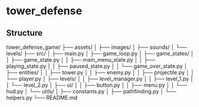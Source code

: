 # tower_defense

## Structure
tower_defense_game/
├── assets/
│   ├── images/
│   ├── sounds/
│   └── levels/
├── src/
│   ├── main.py
│   ├── game_loop.py
│   ├── game_states/
│   │   ├── game_state.py
│   │   ├── main_menu_state.py
│   │   ├── playing_state.py
│   │   ├── paused_state.py
│   │   └── game_over_state.py
│   ├── entities/
│   │   ├── tower.py
│   │   ├── enemy.py
│   │   ├── projectile.py
│   │   └── player.py
│   ├── levels/
│   │   ├── level_manager.py
│   │   ├── level_1.py
│   │   └── level_2.py
│   ├── ui/
│   │   ├── button.py
│   │   ├── menu.py
│   │   └── hud.py
│   └── utils/
│       ├── constants.py
│       ├── pathfinding.py
│       └── helpers.py
└── README.md

